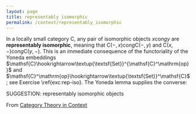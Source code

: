 ```yaml
---
layout: page
title: representably isomorphic
permalink: /context/representably_isomorphic
---
```

In a locally small category $\mathsf{C}$, any pair of isomorphic objects $x \mathrm{co}ng y$ are **representably isomorphic**, meaning that $\mathsf{C}(-,x)\mathrm{co}ng\mathsf{C}(-,y)$ and $\mathsf{C}(x,-) \mathrm{co}ng \mathsf{C}(y,-)$. This is an immediate consequence of the  functoriality of the Yoneda embeddings $\mathsf{C}\hookrightarrow\textup{\textsf{Set}}^{\mathsf{C}^\mathrm{op}}$ and $\mathsf{C}^\mathrm{op}\hookrightarrow\textup{\textsf{Set}}^\mathsf{C}$; see Exercise \ref{exc:rep-iso}. The Yoneda lemma supplies the converse:

SUGGESTION: representably isomorphic objects

From [Category Theory in Context](https://mathgloss.github.io/MathGloss/context.html)
